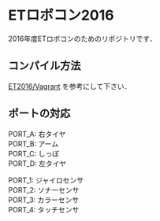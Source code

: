 # ETロボコン2016

2016年度ETロボコンのためのリポジトリです．

## コンパイル方法

[ET2016/Vagrant](http://selpm.cis.ibaraki.ac.jp/gitbucket/ET2016/Vagrant) を参考にして下さい．

## ポートの対応

PORT_A: 右タイヤ  
PORT_B: アーム  
PORT_C: しっぽ  
PORT_D: 左タイヤ  

PORT_1: ジャイロセンサ  
PORT_2: ソナーセンサ  
PORT_3: カラーセンサ  
PORT_4: タッチセンサ
